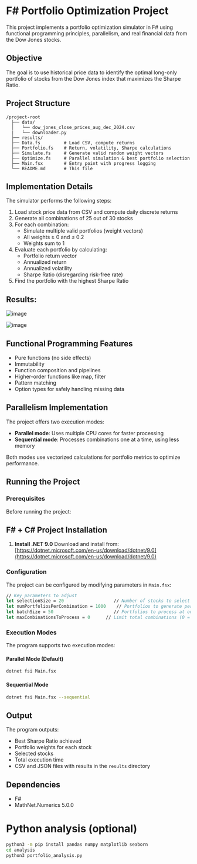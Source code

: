 # F# Portfolio Optimization Project

This project implements a portfolio optimization simulator in F# using functional programming principles, parallelism, and real financial data from the Dow Jones stocks.

## Objective

The goal is to use historical price data to identify the optimal long-only portfolio of stocks from the Dow Jones index that maximizes the Sharpe Ratio.

## Project Structure

```
/project-root
  ├── data/
  │   └── dow_jones_close_prices_aug_dec_2024.csv
  |   └── downloader.py 
  ├── results/                                     
  ├── Data.fs         # Load CSV, compute returns
  ├── Portfolio.fs    # Return, volatility, Sharpe calculations  
  ├── Simulate.fs     # Generate valid random weight vectors
  ├── Optimize.fs     # Parallel simulation & best portfolio selection
  ├── Main.fsx        # Entry point with progress logging
  └── README.md       # This file
```

## Implementation Details

The simulator performs the following steps:

1. Load stock price data from CSV and compute daily discrete returns
2. Generate all combinations of 25 out of 30 stocks 
3. For each combination:
   - Simulate multiple valid portfolios (weight vectors)
   - All weights ≥ 0 and ≤ 0.2
   - Weights sum to 1
4. Evaluate each portfolio by calculating:
   - Portfolio return vector
   - Annualized return
   - Annualized volatility
   - Sharpe Ratio (disregarding risk-free rate)
5. Find the portfolio with the highest Sharpe Ratio


## Results:

![image](https://github.com/user-attachments/assets/e48a0ba5-0196-4d5b-8169-716c7941bae4)

![image](https://github.com/user-attachments/assets/50cb2326-57c8-473e-8bab-f58c3dcfe3a9)

## Functional Programming Features

- Pure functions (no side effects)
- Immutability
- Function composition and pipelines
- Higher-order functions like map, filter
- Pattern matching
- Option types for safely handling missing data

## Parallelism Implementation

The project offers two execution modes:

- **Parallel mode**: Uses multiple CPU cores for faster processing
- **Sequential mode**: Processes combinations one at a time, using less memory

Both modes use vectorized calculations for portfolio metrics to optimize performance.

## Running the Project

### Prerequisites

Before running the project:

## F# + C# Project Installation

1. **Install .NET 9.0**
   Download and install from:
   [https://dotnet.microsoft.com/en-us/download/dotnet/9.0](https://dotnet.microsoft.com/en-us/download/dotnet/9.0)

### Configuration

The project can be configured by modifying parameters in `Main.fsx`:

```fsharp
// Key parameters to adjust
let selectionSize = 20                   // Number of stocks to select from 30
let numPortfoliosPerCombination = 1000    // Portfolios to generate per combination
let batchSize = 50                       // Portfolios to process at once
let maxCombinationsToProcess = 0      // Limit total combinations (0 = process all)
```

### Execution Modes

The program supports two execution modes:

#### Parallel Mode (Default)
```bash
dotnet fsi Main.fsx
```

#### Sequential Mode
```bash
dotnet fsi Main.fsx --sequential
```

## Output

The program outputs:
- Best Sharpe Ratio achieved
- Portfolio weights for each stock
- Selected stocks
- Total execution time
- CSV and JSON files with results in the `results` directory

## Dependencies

- F# 
- MathNet.Numerics 5.0.0 



# Python analysis (optional)
```bash
python3 -m pip install pandas numpy matplotlib seaborn
cd analysis
python3 portfolio_analysis.py
```

